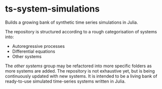 # ts-system-simulations
Builds a growing bank of synthetic time series simulations in Julia.

The repository is structured according to a rough categorisation of systems into:

* Autoregressive processes
* Differential equations
* Other systems

The *other systems* group may be refactored into more specific folders as more systems are added. The repository is not exhaustive yet, but is being continuously updated with new systems. It is intended to be a living bank of ready-to-use simulated time-series systems written in Julia.
